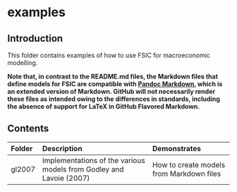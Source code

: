 # examples

## Introduction

This folder contains examples of how to use FSIC for macroeconomic modelling.

**Note that, in contrast to the README.md files, the Markdown files that define
  models for FSIC are compatible with
  [Pandoc Markdown](http://johnmacfarlane.net/pandoc/demo/example9/pandocs-markdown.html),
  which is an extended version of Markdown. GitHub will not necessarily render
  these files as intended owing to the differences in standards, including the
  absence of support for LaTeX in GitHub Flavored Markdown.**

## Contents

Folder             |Description                                                        |Demonstrates
:------------------|:------------------------------------------------------------------|:---------------------------------------
gl2007             |Implementations of the various models from Godley and Lavoie (2007)|How to create models from Markdown files
